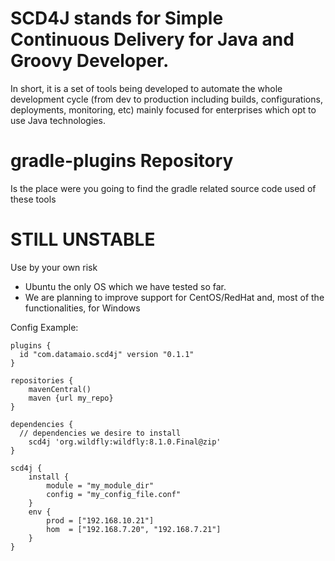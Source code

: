 SCD4J stands for Simple Continuous Delivery for Java and Groovy Developer. 
=============

In short, it is a set of tools being developed to automate the whole development cycle (from dev to production including builds, configurations, deployments, monitoring, etc) mainly focused for enterprises which opt to use Java technologies. 


gradle-plugins Repository
=========================

Is the place were you going to find the gradle related source code used of these tools


STILL UNSTABLE
=========================
Use by your own risk
- Ubuntu the only OS which we have tested so far. 
- We are planning to improve support for CentOS/RedHat and, most of the functionalities, for Windows

Config Example:
```
plugins {
  id "com.datamaio.scd4j" version "0.1.1"
}

repositories {
	mavenCentral()
	maven {url my_repo}
}

dependencies {
  // dependencies we desire to install
	scd4j 'org.wildfly:wildfly:8.1.0.Final@zip'
}

scd4j {
	install {
		module = "my_module_dir" 
		config = "my_config_file.conf"
	}
	env {
		prod = ["192.168.10.21"]
		hom  = ["192.168.7.20", "192.168.7.21"]
	}
}
```

